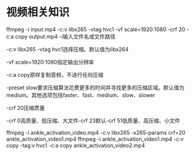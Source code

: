 # 视频相关知识

ffmpeg -i input.mp4 -c:v libx265 -vtag hvc1 -vf scale=1920:1080 -crf 20 -c:a copy output.mp4
-i输入文件名或文件路径

-c:v libx265 -vtag hvc1选择压缩。默认值为libx264

-vf scale=1920:1080指定输出分辨率

-c:a copy原样复制音频，不进行任何压缩

-preset slow要求压缩算法花费更多的时间并寻找更多的压缩区域。默认值为medium。其他选项包括faster、fast、medium、slow、slower

-crf 20压缩质量

 -crf 0高质量、低压缩、大文件-crf 23默认-crf 51低质量、高压缩、小文件



ffmpeg -i ankle_activation_video.mp4 -c:v libx265 -x265-params crf=20 ankle_activation_video1.mp4
ffmpeg -i ankle_activation_video1.mp4 -c:v copy -tag:v hvc1 -c:a copy ankle_activation_video2.mp4
